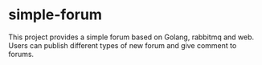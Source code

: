 # simple-forum

This project provides a simple forum based on Golang, rabbitmq and web. Users can publish different types of new forum and give comment to forums.